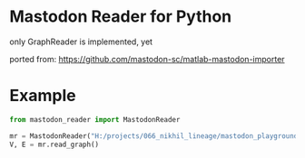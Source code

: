 # Mastodon Reader for Python
only GraphReader is implemented, yet

ported from: https://github.com/mastodon-sc/matlab-mastodon-importer

# Example
```python
from mastodon_reader import MastodonReader

mr = MastodonReader("H:/projects/066_nikhil_lineage/mastodon_playground/ilastik_bdv_hdf5_smooth.mastodon")
V, E = mr.read_graph()
```
